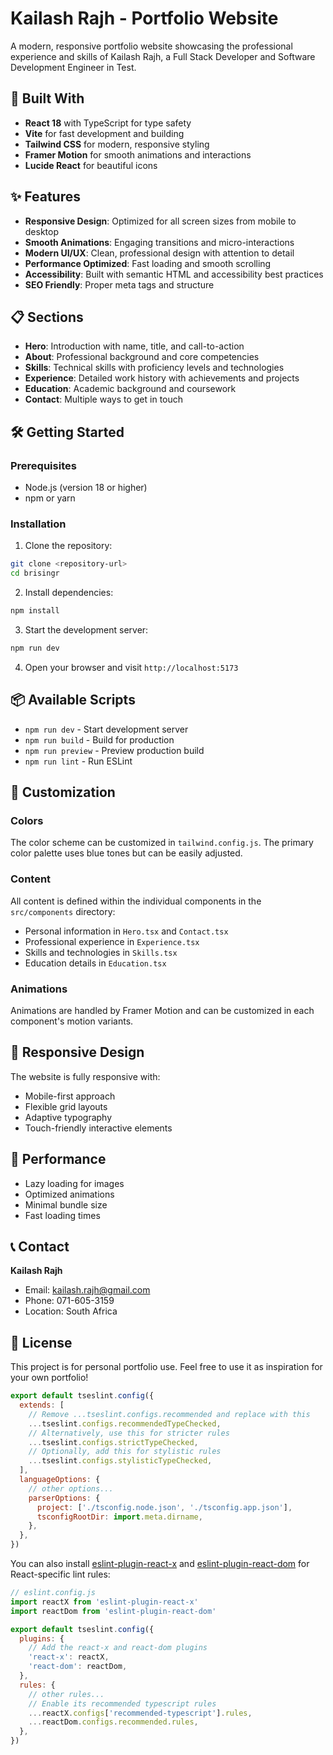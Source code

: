 # Kailash Rajh - Portfolio Website

A modern, responsive portfolio website showcasing the professional experience and skills of Kailash Rajh, a Full Stack Developer and Software Development Engineer in Test.

## 🚀 Built With

- **React 18** with TypeScript for type safety
- **Vite** for fast development and building
- **Tailwind CSS** for modern, responsive styling
- **Framer Motion** for smooth animations and interactions
- **Lucide React** for beautiful icons

## ✨ Features

- **Responsive Design**: Optimized for all screen sizes from mobile to desktop
- **Smooth Animations**: Engaging transitions and micro-interactions
- **Modern UI/UX**: Clean, professional design with attention to detail
- **Performance Optimized**: Fast loading and smooth scrolling
- **Accessibility**: Built with semantic HTML and accessibility best practices
- **SEO Friendly**: Proper meta tags and structure

## 📋 Sections

- **Hero**: Introduction with name, title, and call-to-action
- **About**: Professional background and core competencies
- **Skills**: Technical skills with proficiency levels and technologies
- **Experience**: Detailed work history with achievements and projects
- **Education**: Academic background and coursework
- **Contact**: Multiple ways to get in touch

## 🛠️ Getting Started

### Prerequisites

- Node.js (version 18 or higher)
- npm or yarn

### Installation

1. Clone the repository:
```bash
git clone <repository-url>
cd brisingr
```

2. Install dependencies:
```bash
npm install
```

3. Start the development server:
```bash
npm run dev
```

4. Open your browser and visit `http://localhost:5173`

## 📦 Available Scripts

- `npm run dev` - Start development server
- `npm run build` - Build for production
- `npm run preview` - Preview production build
- `npm run lint` - Run ESLint

## 🎨 Customization

### Colors
The color scheme can be customized in `tailwind.config.js`. The primary color palette uses blue tones but can be easily adjusted.

### Content
All content is defined within the individual components in the `src/components` directory:
- Personal information in `Hero.tsx` and `Contact.tsx`
- Professional experience in `Experience.tsx`
- Skills and technologies in `Skills.tsx`
- Education details in `Education.tsx`

### Animations
Animations are handled by Framer Motion and can be customized in each component's motion variants.

## 📱 Responsive Design

The website is fully responsive with:
- Mobile-first approach
- Flexible grid layouts
- Adaptive typography
- Touch-friendly interactive elements

## 🌟 Performance

- Lazy loading for images
- Optimized animations
- Minimal bundle size
- Fast loading times

## 📞 Contact

**Kailash Rajh**
- Email: kailash.rajh@gmail.com
- Phone: 071-605-3159
- Location: South Africa

## 📄 License

This project is for personal portfolio use. Feel free to use it as inspiration for your own portfolio!

```js
export default tseslint.config({
  extends: [
    // Remove ...tseslint.configs.recommended and replace with this
    ...tseslint.configs.recommendedTypeChecked,
    // Alternatively, use this for stricter rules
    ...tseslint.configs.strictTypeChecked,
    // Optionally, add this for stylistic rules
    ...tseslint.configs.stylisticTypeChecked,
  ],
  languageOptions: {
    // other options...
    parserOptions: {
      project: ['./tsconfig.node.json', './tsconfig.app.json'],
      tsconfigRootDir: import.meta.dirname,
    },
  },
})
```

You can also install [eslint-plugin-react-x](https://github.com/Rel1cx/eslint-react/tree/main/packages/plugins/eslint-plugin-react-x) and [eslint-plugin-react-dom](https://github.com/Rel1cx/eslint-react/tree/main/packages/plugins/eslint-plugin-react-dom) for React-specific lint rules:

```js
// eslint.config.js
import reactX from 'eslint-plugin-react-x'
import reactDom from 'eslint-plugin-react-dom'

export default tseslint.config({
  plugins: {
    // Add the react-x and react-dom plugins
    'react-x': reactX,
    'react-dom': reactDom,
  },
  rules: {
    // other rules...
    // Enable its recommended typescript rules
    ...reactX.configs['recommended-typescript'].rules,
    ...reactDom.configs.recommended.rules,
  },
})
```
